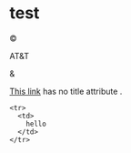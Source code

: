 # test

&copy;

AT&T

&amp;

[This link](http://images.google.com/images?num=30&q=larry+bird) has no title attribute .


<table>

	<tr>
      <td>
        hello
      </td>
	</tr>

<table>

